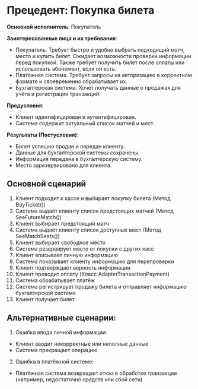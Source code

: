 # Прецедент: Покупка билета

**Основной исполнитель**: Покупатель

**Заинтересованные лица и их требования**:
-   Покупатель. Требует быстро и удобно выбрать подходящий матч, место и купить билет. Ожидает возможности проверки информации перед покупкой. Также требует получить билет после оплаты или использовать абонемент, если он есть.
-   Платёжная система. Требует запросы на авторизацию в корректном формате и своевременно обрабатывает их.
-   Бухгалтерская система. Хочет получать данные о продажах для учёта и регистрации транзакций.

**Предусловия**:
-   Клиент идентифицирован и аутентифицирован.
-   Система содержит актуальный список матчей и мест.

**Результаты (Постусловия)**:
-   Билет успешно продан и передан клиенту.
-   Данные для бухгалтерской системы сохранены.
-   Информация передана в бухгалтерскую систему.
-   Место зарезервировано для клиента.

## Основной сценарий
1. Клиент подходит к кассе и выбирает покупку билета (Метод BuyTicket())
1. Система выдаёт клиенту список предстоящих матчей (Метод SeeFutureMatch())
1. Клиент выбирает предстоящий матч
1. Система выдаёт клиенту список доступных мест (Метод SeeMatchSeats())
1. Клиент выбирает свободное место
1. Система резервирует место от покупки с других касс
1. Клиент вписывает личную информацию
1. Система показывает клиенту информацию для перепроверки
1. Клиент подтверждает верность информации
1. Клиент проводит оплату (Класс AdapterTransactionPayment)
1. Система обрабатывает платёж
1. Система регистрирует продажу билета и отправляет информацию бухгалтерской системе
1. Клиент получает билет

## Альтернативные сценарии:

1. Ошибка ввода личной информации:
-   Клиент вводит некорректные или неполные данные
-   Система прекращает операцию

2. Ошибка в платёжной системе:
-   Платёжная система возвращает отказ в обработке транзакции (например, недостаточно средств или сбой сети)










